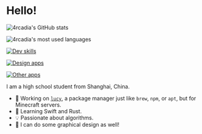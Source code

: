 # Hello!

![4rcadia's GitHub stats](https://github-readme-stats.vercel.app/api?username=arcadi4&theme=gruvbox&show_icons=true)

![4rcadia's most used languages](https://github-readme-stats.vercel.app/api/top-langs/?username=arcadi4&theme=gruvbox&show_icons=true)

[![Dev skills](https://skillicons.dev/icons?i=c,go,deno,js,ts,vue,tauri)](https://skillicons.dev)

[![Design apps](https://skillicons.dev/icons?i=ai,ps,figma&theme=light)](https://skillicons.dev)

[![Other apps](https://skillicons.dev/icons?i=apple,notion,obsidian,latex&theme=light)](https://skillicons.dev)

I am a high school student from Shanghai, China.

- 🔭 Working on [`lucy`](https://github.com/LiteTech-Dev/Lucy), a package manager just like `brew`, `npm`, or `apt`, but for Minecraft servers.
- 🌱 Learning Swift and Rust.
- 💡 Passionate about algorithms.
- 🎨 I can do some graphical design as well!
